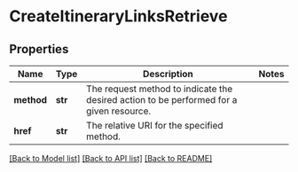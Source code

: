 # CreateItineraryLinksRetrieve

## Properties
Name | Type | Description | Notes
------------ | ------------- | ------------- | -------------
**method** | **str** | The request method to indicate the desired action to be performed for a given resource.  | 
**href** | **str** | The relative URI for the specified method.  | 

[[Back to Model list]](../README.md#documentation-for-models) [[Back to API list]](../README.md#documentation-for-api-endpoints) [[Back to README]](../README.md)


